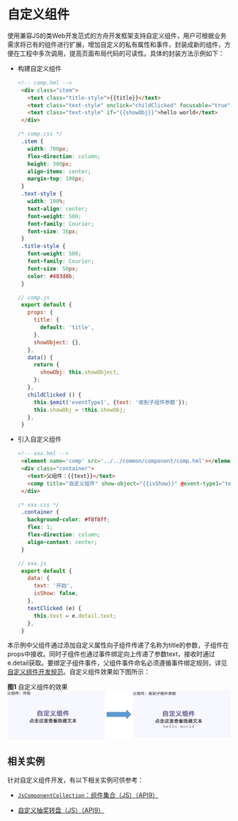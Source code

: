 # 自定义组件

使用兼容JS的类Web开发范式的方舟开发框架支持自定义组件，用户可根据业务需求将已有的组件进行扩展，增加自定义的私有属性和事件，封装成新的组件，方便在工程中多次调用，提高页面布局代码的可读性。具体的封装方法示例如下：


- 构建自定义组件
  ```html
  <!-- comp.hml -->
   <div class="item"> 
     <text class="title-style">{{title}}</text>
     <text class="text-style" onclick="childClicked" focusable="true">点击这里查看隐藏文本</text>
     <text class="text-style" if="{{showObj}}">hello world</text>
   </div>
  ```

  ```css
  /* comp.css */
   .item { 
     width: 700px;  
     flex-direction: column;  
     height: 300px;  
     align-items: center;  
     margin-top: 100px; 
   }
   .text-style {
     width: 100%;
     text-align: center;
     font-weight: 500;
     font-family: Courier;
     font-size: 36px;
   }
   .title-style {
     font-weight: 500;
     font-family: Courier;
     font-size: 50px;
     color: #483d8b;
   }
  ```

  ```js
  // comp.js
   export default {
     props: {
       title: {
         default: 'title',
       },
       showObject: {},
     },
     data() { 
       return {
         showObj: this.showObject,
       };
     }, 
     childClicked () { 
       this.$emit('eventType1', {text: '收到子组件参数'});
       this.showObj = !this.showObj; 
     }, 
   }
  ```

- 引入自定义组件
  ```html
  <!-- xxx.hml -->
   <element name='comp' src='../../common/component/comp.hml'></element> 
   <div class="container"> 
     <text>父组件：{{text}}</text>
     <comp title="自定义组件" show-object="{{isShow}}" @event-type1="textClicked"></comp>
   </div>
  ```

  ```css
  /* xxx.css */
   .container { 
     background-color: #f8f8ff; 
     flex: 1; 
     flex-direction: column; 
     align-content: center;
   } 
  ```

  ```js
  // xxx.js
   export default { 
     data: {
       text: '开始',
       isShow: false,
     },
     textClicked (e) {
       this.text = e.detail.text;
     },
   }
  ```


本示例中父组件通过添加自定义属性向子组件传递了名称为title的参数，子组件在props中接收。同时子组件也通过事件绑定向上传递了参数text，接收时通过e.detail获取。要绑定子组件事件，父组件事件命名必须遵循事件绑定规则，详见[自定义组件开发规范](../reference/arkui-js/js-components-custom-basic-usage.md)。自定义组件效果如下图所示：


**图1** 自定义组件的效果
![zh-cn_image_0000001070693737](figures/zh-cn_image_0000001070693737.png)


## 相关实例

针对自定义组件开发，有以下相关实例可供参考：

- [`JsComponentCollection`：组件集合（JS）（API9）](https://gitee.com/openharmony/applications_app_samples/tree/OpenHarmony-4.0-Release/code/UI/JsComponentClollection/JsComponentCollection)

- [自定义抽奖转盘（JS）（API9）](https://gitee.com/openharmony/codelabs/tree/master/JSUI/JSCanvasComponent)
